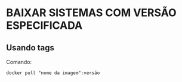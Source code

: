 # BAIXAR SISTEMAS COM VERSÃO ESPECIFICADA
## Usando tags
Comando:
```
docker pull "nome da imagem":versão
```